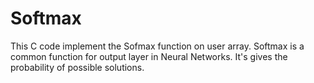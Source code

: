# Softmax
This C code implement the Sofmax function on user array. Softmax is a common function for output layer in Neural Networks. It's gives the probability of possible solutions.
